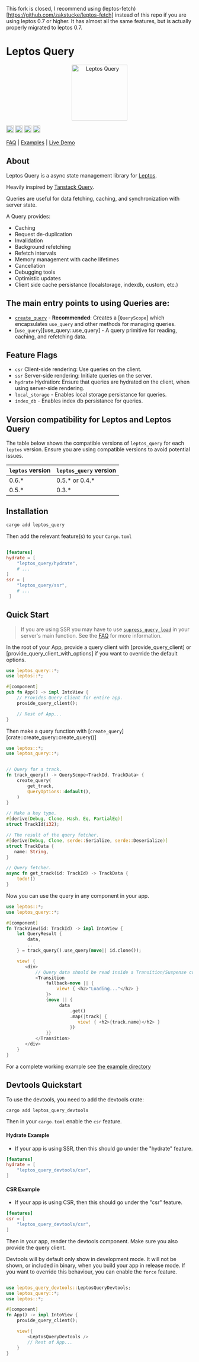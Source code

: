 This fork is closed, I recommend using (leptos-fetch)[https://github.com/zakstucke/leptos-fetch] instead of this repo if you are using leptos 0.7 or higher. 
It has almost all the same features, but is actually properly migrated to leptos 0.7.

<!-- cargo-rdme start -->

# Leptos Query

<p align="center">
   <a href="https://github.com/gaucho-labs/leptos-query">
      <img src="https://raw.githubusercontent.com/gaucho-labs/leptos-query/main/logo.svg" alt="Leptos Query" width="150"/>
   </a>
</p>

[<img alt="github" src="https://img.shields.io/badge/github-gaucho--labs/leptos--query-8da0cb?style=for-the-badge&labelColor=555555&logo=github" height="20">](https://github.com/gaucho-labs/leptos-query)
[<img alt="crates.io" src="https://img.shields.io/crates/v/leptos_query.svg?style=for-the-badge&color=fc8d62&logo=rust" height="20">](https://crates.io/crates/leptos_query)
[<img alt="docs.rs" src="https://img.shields.io/badge/docs.rs-leptos_query-66c2a5?style=for-the-badge&labelColor=555555&logo=docs.rs" height="20">](https://docs.rs/leptos_query)
[<img alt="build status" src="https://img.shields.io/github/actions/workflow/status/gaucho-labs/leptos_query/rust.yml?branch=main&style=for-the-badge" height="20">](https://github.com/gaucho-labs/leptos_query/actions?query=branch%3Amain)


[FAQ](https://github.com/gaucho-labs/leptos-query/blob/main/FAQ.md) | [Examples](https://github.com/gaucho-labs/leptos-query/tree/main/example/) | [Live Demo](https://leptos-query-demo.vercel.app/)

## About

Leptos Query is a async state management library for [Leptos](https://github.com/leptos-rs/leptos).

Heavily inspired by [Tanstack Query](https://tanstack.com/query/latest/).

Queries are useful for data fetching, caching, and synchronization with server state.

A Query provides:
- Caching
- Request de-duplication
- Invalidation
- Background refetching
- Refetch intervals
- Memory management with cache lifetimes
- Cancellation
- Debugging tools
- Optimistic updates
- Client side cache persistance (localstorage, indexdb, custom, etc.)


## The main entry points to using Queries are:
- [`create_query`](create_query::create_query) - **Recommended**: Creates a [`QueryScope`] which encapsulates `use_query` and other methods for managing queries.
- [`use_query`][use_query::use_query] - A query primitive for reading, caching, and refetching data.

## Feature Flags
- `csr` Client-side rendering: Use queries on the client.
- `ssr` Server-side rendering: Initiate queries on the server.
- `hydrate` Hydration: Ensure that queries are hydrated on the client, when using server-side rendering.
- `local_storage` - Enables local storage persistance for queries.
- `index_db` - Enables index db persistance for queries.

## Version compatibility for Leptos and Leptos Query

The table below shows the compatible versions of `leptos_query` for each `leptos` version. Ensure you are using compatible versions to avoid potential issues.

| `leptos` version | `leptos_query` version |
|------------------|------------------------|
| 0.6.*            | 0.5.* or 0.4.*         |
| 0.5.*            | 0.3.*                  |


## Installation

```bash
cargo add leptos_query
```

Then add the relevant feature(s) to your `Cargo.toml`

```toml

[features]
hydrate = [
    "leptos_query/hydrate",
    # ...
]
ssr = [
    "leptos_query/ssr",
    # ...
 ]

```


## Quick Start

> If you are using SSR you may have to use [`supress_query_load`](https://docs.rs/leptos_query/latest/leptos_query/fn.suppress_query_load.html) in your server's main function. See the [FAQ](https://github.com/gaucho-labs/leptos_query/blob/main/FAQ.md#why-am-i-getting-a-panic-on-my-leptos-main-function) for more information.

In the root of your App, provide a query client with [provide_query_client] or [provide_query_client_with_options] if you want to override the default options.

```rust
use leptos_query::*;
use leptos::*;

#[component]
pub fn App() -> impl IntoView {
    // Provides Query Client for entire app.
    provide_query_client();

    // Rest of App...
}
```

Then make a query function with [`create_query`][crate::create_query::create_query()]

```rust
use leptos::*;
use leptos_query::*;


// Query for a track.
fn track_query() -> QueryScope<TrackId, TrackData> {
    create_query(
        get_track,
        QueryOptions::default(),
    )
}

// Make a key type.
#[derive(Debug, Clone, Hash, Eq, PartialEq)]
struct TrackId(i32);

// The result of the query fetcher.
#[derive(Debug, Clone, serde::Serialize, serde::Deserialize)]
struct TrackData {
   name: String,
}

// Query fetcher.
async fn get_track(id: TrackId) -> TrackData {
    todo!()
}

```

Now you can use the query in any component in your app.

```rust
use leptos::*;
use leptos_query::*;

#[component]
fn TrackView(id: TrackId) -> impl IntoView {
    let QueryResult {
        data,
        ..
    } = track_query().use_query(move|| id.clone());

    view! {
       <div>
           // Query data should be read inside a Transition/Suspense component.
           <Transition
               fallback=move || {
                   view! { <h2>"Loading..."</h2> }
               }>
               {move || {
                    data
                        .get()
                        .map(|track| {
                           view! { <h2>{track.name}</h2> }
                        })
               }}
           </Transition>
       </div>
    }
}
```
For a complete working example see [the example directory](/example)

## Devtools Quickstart

To use the devtools, you need to add the devtools crate:

```bash
cargo add leptos_query_devtools
```

Then in your `cargo.toml` enable the `csr` feature.

#### Hydrate Example
- If your app is using SSR, then this should go under the "hydrate" feature.
```toml
[features]
hydrate = [
    "leptos_query_devtools/csr",
]
```

#### CSR Example
- If your app is using CSR, then this should go under the "csr" feature.
```toml
[features]
csr = [
    "leptos_query_devtools/csr",
]
```

Then in your app, render the devtools component. Make sure you also provide the query client.

Devtools will by default only show in development mode. It will not be shown, or included in binary, when you build your app in release mode. If you want to override this behaviour, you can enable the `force` feature.

```rust

use leptos_query_devtools::LeptosQueryDevtools;
use leptos_query::*;
use leptos::*;

#[component]
fn App() -> impl IntoView {
    provide_query_client();

    view!{
        <LeptosQueryDevtools />
        // Rest of App...
    }
}

```

<!-- cargo-rdme end -->
